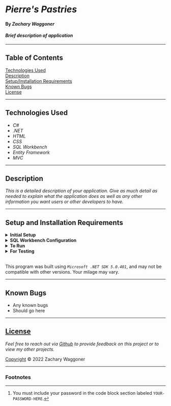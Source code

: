 # _Pierre's Pastries_

#### By _Zachary Waggoner_

#### _Brief description of application_

---
## Table of Contents
[Technologies Used](#technologies-used)  
[Description](#description)  
[Setup/Installation Requirements](#setup-and-installation-requirements)  
[Known Bugs](#known-bugs)  
[License](#License)

---
## Technologies Used

* _C#_
* _.NET_
* _HTML_
* _CSS_
* _SQL Workbench_
* _Entity Framework_
* _MVC_

---
## Description

_This is a detailed description of your application. Give as much detail as needed to explain what the application does as well as any other information you want users or other developers to have._

---
## Setup and Installation Requirements

<details>
<summary><strong>Initial Setup</strong></summary>  

1. Copy the git repository url: https://github.com/CyndaZ42/Pierres-Pastries  
2. Open a shell program and navigate to your desktop.
3. Clone the repository for this project using the `git clone` command and including the copied URL.
4. While still in the shell program, navigate to the root directory of the newly created file named `Pastries.Solution`.
5. From the root directory, navigate to the `Pastries` directory.
6. Move onto SQL Workbench instructions below to re-create database necessary to run this project.
</details>

<details>
<summary><strong>SQL Workbench Configuration</strong></summary>

1. Create an <font color="green">`appsettings.json`</font> file in the `Pastries` directory of the project  
   <pre>Pastries.Solution
   └── Pastries
    └── <strong><font color="yellow">appsetting.json</font></strong></pre>
2. Insert the following code [^1]  
    ```json
    {
      "ConnectionStrings": {
        "DefaultConnection": "Server=localhost;Port=3306;database=pastries;uid=root;pwd=[YOUR-PASSWORD-HERE];"
      }
    }
    ```

3. Once <font color="green">`appsettings.json`</font> file has been created, navigate back to SQL Workbench.
</details>

<details>
<summary><strong>To Run</strong></summary>

1. Navigate to:  
   <pre>Pastries.Solution
   └── <strong><font color="yellow">Pastries</font></strong></pre>

2. Run `$ dotnet restore` in the console.  
3. Run `$ dotnet database update` in the console.  
4. Run `$ dotnet run` in the console
</details>

<details>
<summary><strong>For Testing</strong></summary>

1. Navigate to  
    <pre>Pastries.Solution
    ├── Pastries
    └── <strong><font color="yellow">Pastries.Tests</font></strong></pre>

2. Run `$ dotnet test` in the console
</details><br>

This program was built using *`Microsoft .NET SDK 5.0.401`*, and may not be compatible with other versions. Your milage may vary.

---
## Known Bugs

* Any known bugs
* Should go here

---
## [License](/LICENSE)

_Feel free to reach out via [Github](https://github.com/CyndaZ42) to provide feedback on this project or to view my other projects._

[Copyright](/LICENSE) © 2022 Zachary Waggoner

---
### Footnotes

[^1]: You must include your password in the code block section labeled `YOUR-PASSWORD-HERE`.